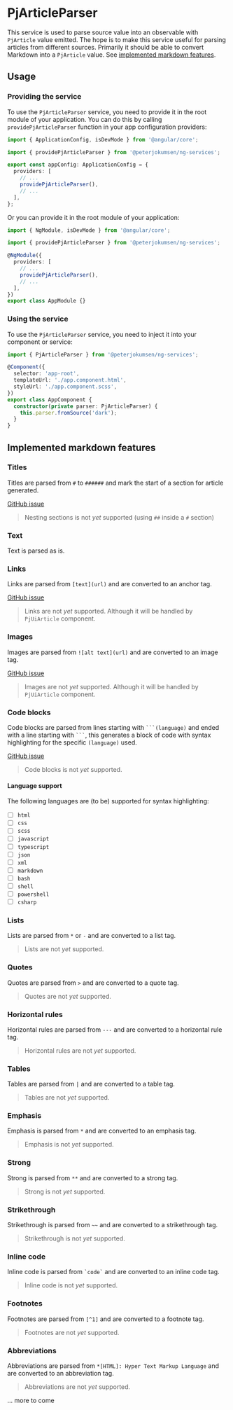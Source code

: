 # PjArticleParser

This service is used to parse source value into an observable with `PjArticle` value emitted. The hope is to make this service useful for parsing articles from different sources. Primarily it should be able to convert Markdown into a `PjArticle` value. See [implemented markdown features](#implemented-markdown-features).

## Usage

### Providing the service

To use the `PjArticleParser` service, you need to provide it in the root module of your application. You can do this by calling `providePjArticleParser` function in your app configuration providers:

```typescript
import { ApplicationConfig, isDevMode } from '@angular/core';

import { providePjArticleParser } from '@peterjokumsen/ng-services';

export const appConfig: ApplicationConfig = {
  providers: [
    // ...
    providePjArticleParser(),
    // ...
  ],
};
```

Or you can provide it in the root module of your application:

```typescript
import { NgModule, isDevMode } from '@angular/core';

import { providePjArticleParser } from '@peterjokumsen/ng-services';

@NgModule({
  providers: [
    // ...
    providePjArticleParser(),
    // ...
  ],
})
export class AppModule {}
```

### Using the service

To use the `PjArticleParser` service, you need to inject it into your component or service:

```typescript
import { PjArticleParser } from '@peterjokumsen/ng-services';

@Component({
  selector: 'app-root',
  templateUrl: './app.component.html',
  styleUrl: './app.component.scss',
})
export class AppComponent {
  constructor(private parser: PjArticleParser) {
    this.parser.fromSource('dark');
  }
}
```

## Implemented markdown features

### Titles

Titles are parsed from `#` to `######` and mark the start of a section for article generated.

[GitHub issue](https://github.com/peterjokumsen/peterjokumsen-nx-workspace/issues/42)

> Nesting sections is not _yet_ supported (using `##` inside a `#` section)

### Text

Text is parsed as is.

### Links

Links are parsed from `[text](url)` and are converted to an anchor tag.

[GitHub issue](https://github.com/peterjokumsen/peterjokumsen-nx-workspace/issues/43)

> Links are not _yet_ supported. Although it will be handled by `PjUiArticle` component.

### Images

Images are parsed from `![alt text](url)` and are converted to an image tag.

[GitHub issue](https://github.com/peterjokumsen/peterjokumsen-nx-workspace/issues/44)

> Images are not _yet_ supported. Although it will be handled by `PjUiArticle` component.

### Code blocks

Code blocks are parsed from lines starting with ` ```(language) ` and ended with a line starting with ` ``` `, this generates a block of code with syntax highlighting for the specific `(language)` used.

[GitHub issue](https://github.com/peterjokumsen/peterjokumsen-nx-workspace/issues/45)

> Code blocks is not _yet_ supported.

#### Language support

The following languages are (to be) supported for syntax highlighting:

- [ ] `html`
- [ ] `css`
- [ ] `scss`
- [ ] `javascript`
- [ ] `typescript`
- [ ] `json`
- [ ] `xml`
- [ ] `markdown`
- [ ] `bash`
- [ ] `shell`
- [ ] `powershell`
- [ ] `csharp`

### Lists

Lists are parsed from `*` or `-` and are converted to a list tag.

> Lists are not _yet_ supported.

### Quotes

Quotes are parsed from `>` and are converted to a quote tag.

> Quotes are not _yet_ supported.

### Horizontal rules

Horizontal rules are parsed from `---` and are converted to a horizontal rule tag.

> Horizontal rules are not _yet_ supported.

### Tables

Tables are parsed from `|` and are converted to a table tag.

> Tables are not _yet_ supported.

### Emphasis

Emphasis is parsed from `*` and are converted to an emphasis tag.

> Emphasis is not _yet_ supported.

### Strong

Strong is parsed from `**` and are converted to a strong tag.

> Strong is not _yet_ supported.

### Strikethrough

Strikethrough is parsed from `~~` and are converted to a strikethrough tag.

> Strikethrough is not _yet_ supported.

### Inline code

Inline code is parsed from `` `code` `` and are converted to an inline code tag.

> Inline code is not _yet_ supported.

### Footnotes

Footnotes are parsed from `[^1]` and are converted to a footnote tag.

> Footnotes are not _yet_ supported.

### Abbreviations

Abbreviations are parsed from `*[HTML]: Hyper Text Markup Language` and are converted to an abbreviation tag.

> Abbreviations are not _yet_ supported.

... more to come
